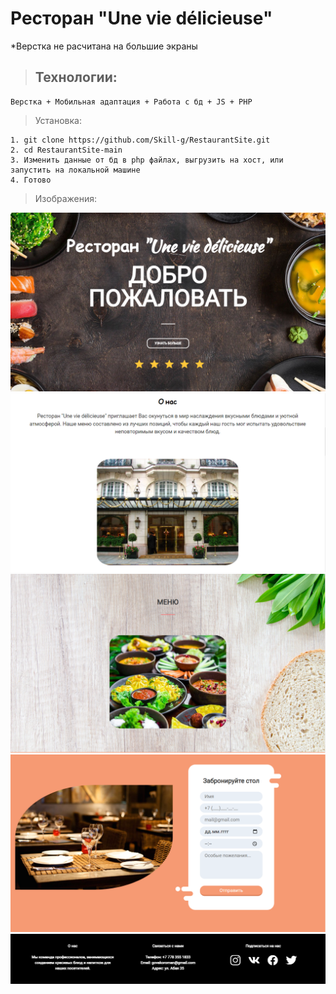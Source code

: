 # **Ресторан "Une vie délicieuse"**

*Верстка не расчитана на большие экраны

>## Технологии:

```
Верстка + Мобильная адаптация + Работа с бд + JS + PHP
```

>Установка:

```
1. git clone https://github.com/Skill-g/RestaurantSite.git
2. cd RestaurantSite-main
3. Изменить данные от бд в php файлах, выгрузить на хост, или запустить на локальной машине
4. Готово
```


>Изображения:


![image](./gitimage/image.png)
![image2](./gitimage/image-1.png)
![image3](./gitimage/image-2.png)
![image4](./gitimage/image-3.png)
![image5](./gitimage/image-4.png)

